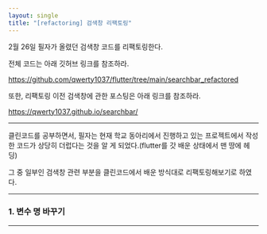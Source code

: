 ```yaml
---
layout: single
title: "[refactoring] 검색창 리팩토링"
---
```


2월 26일 필자가 올렸던 검색창 코드를 리팩토링한다.

전체 코드는 아래 깃허브 링크를 참조하라.

<https://github.com/qwerty1037/flutter/tree/main/searchbar_refactored>  

또한, 리팩토링 이전 검색창에 관한 포스팅은 아래 링크를 참조하라.

<https://qwerty1037.github.io/searchbar/>

---

클린코드를 공부하면서, 필자는 현재 학교 동아리에서 진행하고 있는 프로젝트에서 작성한 코드가 상당히 더럽다는 것을 알 게 되었다.(flutter를 갓 배운 상태에서 맨 땅에 헤딩)

그 중 일부인 검색창 관련 부분을 클린코드에서 배운 방식대로 리팩토링해보기로 하였다.

---

### 1. 변수 명 바꾸기

---


